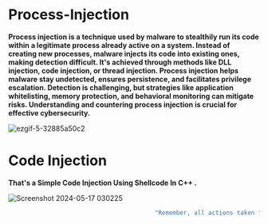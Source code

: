# Process-Injection

**Process injection is a technique used by malware to stealthily run its code within a legitimate process already active on a system. Instead of creating new processes, malware injects its code into existing ones, making detection difficult. It's achieved through methods like DLL injection, code injection, or thread injection. Process injection helps malware stay undetected, ensures persistence, and facilitates privilege escalation. Detection is challenging, but strategies like application whitelisting, memory protection, and behavioral monitoring can mitigate risks. Understanding and countering process injection is crucial for effective cybersecurity.**

![ezgif-5-32885a50c2](https://github.com/rootL0r/Process-Injection/assets/157466888/8c6c54e6-6b13-4790-9f3c-253c3b7455fc)

# Code Injection

**That's a Simple Code Injection Using Shellcode In C++ .**

![Screenshot 2024-05-17 030225](https://github.com/rootL0r/Process-Injection/assets/157466888/941d630b-fdc5-4801-a6e5-0ac48e8020ea)

```sh
                                         "Remember, all actions taken for educational purposes."
```
